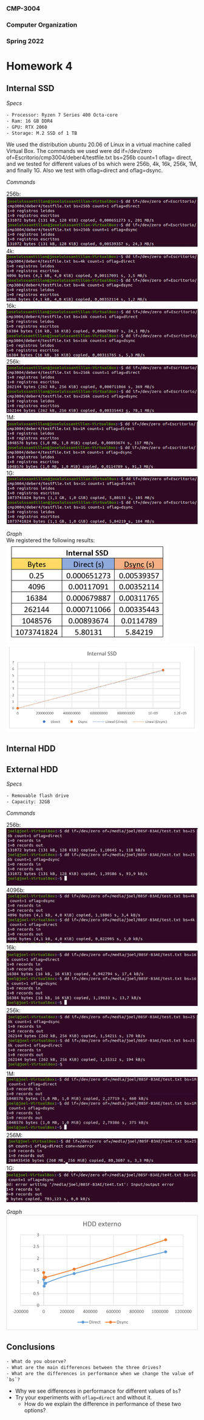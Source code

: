 ### CMP-3004

### Computer Organization

### Spring 2022

# Homework 4

## Internal SSD
_Specs_

    - Processor: Ryzen 7 Series 400 Octa-core
    - Ram: 16 GB DDR4
    - GPU: RTX 2060 
    - Storage: M.2 SSD of 1 TB
We used the distribution ubuntu 20.06 of Linux in a virtual machine called Virtual Box. The commands we used were dd if=/dev/zero of=Escritorio/cmp3004/deber4/testfile.txt bs=256b count=1 oflag= direct,  and we tested for different values of bs which were 256b, 4k, 16k, 256k, 1M, and finally 1G. Also we test with oflag=direct and oflag=dsync. 


_Commands_



256b:
![Flash](./Images/SSD/256bSSD.png)
4k:
![Flash](./Images/SSD/4kSSD.png)
16k:
![Flash](./Images/SSD/16kSSD.png)
256k:
![Flash](./Images/SSD/256kSSD.png)
1M:
![Flash](./Images/SSD/1MSSD.png)
1G:
![Flash](./Images/SSD/1GSSD.png)

_Graph_  
We registered the following results:  
![Graph](./Images/SSD/tableSSD.png)
![Graph](./Images/SSD/graphSSD.png)
## Internal HDD

## External HDD

_Specs_

    - Removable flash drive
    - Capacity: 32GB

_Commands_

256b:
![Flash](./Images/Flash/256b.jpeg)
4096b:
![Flash](./Images/Flash/4096b.jpeg)
16k:
![Flash](./Images/Flash/16k.jpeg)
256k:
![Flash](./Images/Flash/256k.jpeg)
1M:
![Flash](./Images/Flash/1M.jpeg)
256M:
![Flash](./Images/Flash/256M.jpg)
1G:
![Flash](./Images/Flash/1G.jpg)

_Graph_
![Graph](./Images/Flash/Picture1.png)

## Conclusions

    - What do you observe?
    - What are the main differences between the three drives?
    - What are the differences in performance when we change the value of `bs`?

- Why we see differences in performance for different values of `bs`?
- Try your experiments with `oflag=direct` and without it.
  - How do we explain the difference in performance of these two options?
